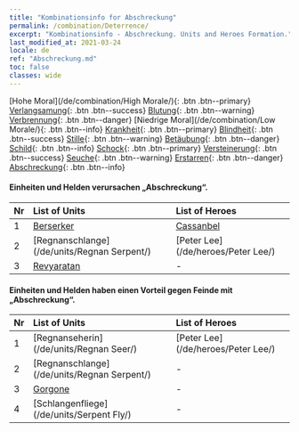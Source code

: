 ```yaml
---
title: "Kombinationsinfo for Abschreckung"
permalink: /combination/Deterrence/
excerpt: "Kombinationsinfo - Abschreckung. Units and Heroes Formation."
last_modified_at: 2021-03-24
locale: de
ref: "Abschreckung.md"
toc: false
classes: wide
---
```


  [Hohe Moral](/de/combination/High Morale/){: .btn .btn--primary} [Verlangsamung](/de/combination/Slow/){: .btn .btn--success} [Blutung](/de/combination/Bleeding/){: .btn .btn--warning} [Verbrennung](/de/combination/Burning/){: .btn .btn--danger} [Niedrige Moral](/de/combination/Low Morale/){: .btn .btn--info} [Krankheit](/de/combination/Disease/){: .btn .btn--primary} [Blindheit](/de/combination/Blind/){: .btn .btn--success} [Stille](/de/combination/Silence/){: .btn .btn--warning} [Betäubung](/de/combination/Stun/){: .btn .btn--danger} [Schild](/de/combination/Shield/){: .btn .btn--info} [Schock](/de/combination/Static/){: .btn .btn--primary} [Versteinerung](/de/combination/Petrify/){: .btn .btn--success} [Seuche](/de/combination/Plague/){: .btn .btn--warning} [Erstarren](/de/combination/Freeze/){: .btn .btn--danger} [Abschreckung](/de/combination/Deterrence/){: .btn .btn--info} 


#### Einheiten und Helden verursachen „Abschreckung“.

  | Nr |  List of Units  | List of Heroes | 
  |:---|:----------------|:---------------| 
  | 1 | [Berserker](/de/units/Berserker/) | [Cassanbel](/de/heroes/Cassanbel/) |
  | 2 | [Regnanschlange](/de/units/Regnan Serpent/) | [Peter Lee](/de/heroes/Peter Lee/) |
  | 3 | [Revyaratan](/de/units/Revyaratan/) | - |


#### Einheiten und Helden haben einen Vorteil gegen Feinde mit „Abschreckung“.

  | Nr |  List of Units  | List of Heroes | 
  |:---|:----------------|:---------------| 
  | 1 | [Regnanseherin](/de/units/Regnan Seer/) | [Peter Lee](/de/heroes/Peter Lee/) |
  | 2 | [Regnanschlange](/de/units/Regnan Serpent/) | - |
  | 3 | [Gorgone](/de/units/Gorgon/) | - |
  | 4 | [Schlangenfliege](/de/units/Serpent Fly/) | - |
